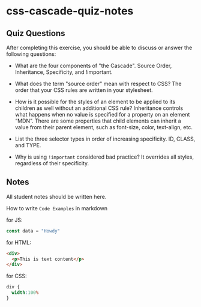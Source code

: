 # css-cascade-quiz-notes

## Quiz Questions

After completing this exercise, you should be able to discuss or answer the following questions:

- What are the four components of "the Cascade".
Source Order, Inheritance, Specificity, and !important.

- What does the term "source order" mean with respect to CSS?
The order that your CSS rules are written in your stylesheet.

- How is it possible for the styles of an element to be applied to its children as well without an additional CSS rule?
Inheritance controls what happens when no value is specified for a property on an element “MDN”. There are some properties that child elements can inherit a value from their parent element, such as font-size, color, text-align, etc.

- List the three selector types in order of increasing specificity.
ID, CLASS, and TYPE.

- Why is using `!important` considered bad practice?
It overrides all styles, regardless of their specificity.

## Notes

All student notes should be written here.


How to write `Code Examples` in markdown

for JS:
```javascript
const data = "Howdy"
```

for HTML:
```html
<div>
  <p>This is text content</p>
</div>
```

for CSS:
```css
div {
  width:100%
}
```
